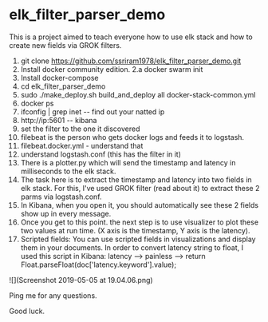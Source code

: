 # elk_filter_parser_demo
This is a project aimed to teach everyone how to use elk stack and how to create new fields via GROK filters.


1. git clone https://github.com/ssriram1978/elk_filter_parser_demo.git
2. Install docker community edition.
2.a docker swarm init
3. Install docker-compose
4. cd elk_filter_parser_demo
5. sudo ./make_deploy.sh build_and_deploy all docker-stack-common.yml
6. docker ps
7. ifconfig | grep inet -- find out your natted ip
8. http://ip:5601  -- kibana
9. set the filter to the one it discovered
10. filebeat is the person who gets docker logs and feeds it to logstash.
11. filebeat.docker.yml - understand that
12. understand logstash.conf (this has the filter in it)
13. There is a plotter.py which will send the timestamp and latency in
milliseconds to the elk stack.
14. The task here is to extract the timestamp and latency into two
fields in elk stack. For this, I've used GROK filter (read about it)
to extract these 2 parms via logstash.conf.
15. In Kibana, when you open it, you should automatically see these 2
fields show up in every message.
16. Once you get to this point. the next step is to use visualizer to
plot these two values at run time. (X axis is the timestamp, Y axis is
the latency).
17. Scripted fields:
You can use scripted fields in visualizations and display them in your
documents.
In order to convert latency string to float, I used this script in Kibana:
latency --> painless  --> return Float.parseFloat(doc['latency.keyword'].value);

![](Screenshot 2019-05-05 at 19.04.06.png)

Ping me for any questions.

Good luck.
